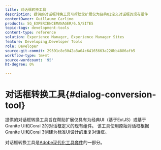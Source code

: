 ```yaml
---
title: 对话框转换工具
description: 提供的对话框转换工具可帮助您扩展仅为经典UI定义对话框的现有组件
contentOwner: Guillaume Carlino
products: SG_EXPERIENCEMANAGER/6.5/SITES
topic-tags: development-tools
content-type: reference
solution: Experience Manager, Experience Manager Sites
feature: Developing,Developer Tools
role: Developer
source-git-commit: 29391c8e3042a8a04c64165663a228bb4886afb5
workflow-type: tm+mt
source-wordcount: '95'
ht-degree: 0%

---
```


# 对话框转换工具{#dialog-conversion-tool}

提供的对话框转换工具旨在帮助扩展仅具有为经典UI（基于ExtJS）或基于Granite UI和Coral 2的对话框定义的现有组件。 该工具使用原始对话框根据Granite UI和Coral 3创建为标准UI设计的重复对话框。

对话框转换工具是[Adobe现代化工具套件](modernization-tools.md)的一部分。
